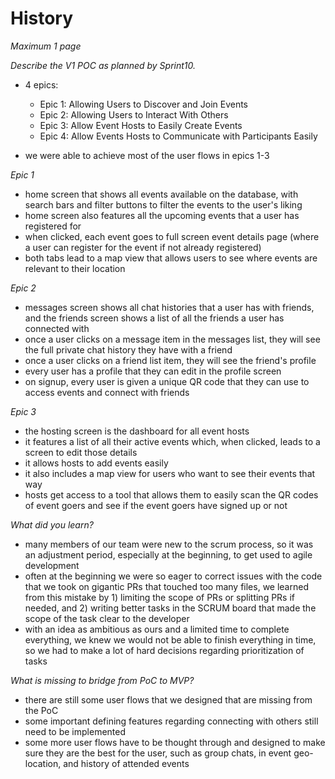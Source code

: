 # History

*Maximum 1 page*

*Describe the V1 POC as planned by Sprint10.*
- 4 epics:
    - Epic 1: Allowing Users to Discover and Join Events
    - Epic 2: Allowing Users to Interact With Others
    - Epic 3: Allow Event Hosts to Easily Create Events
    - Epic 4: Allow Events Hosts to Communicate with Participants Easily

- we were able to achieve most of the user flows in epics 1-3

*Epic 1*
- home screen that shows all events available on the database, with search bars and filter buttons to filter the events to the user's liking
- home screen also features all the upcoming events that a user has registered for
- when clicked, each event goes to full screen event details page (where a user can register for the event if not already registered)
- both tabs lead to a map view that allows users to see where events are relevant to their location

*Epic 2*
- messages screen shows all chat histories that a user has with friends, and the friends screen shows a list of all the friends a user has connected with
- once a user clicks on a message item in the messages list, they will see the full private chat history they have with a friend
- once a user clicks on a friend list item, they will see the friend's profile
- every user has a profile that they can edit in the profile screen
- on signup, every user is given a unique QR code that they can use to access events and connect with friends

*Epic 3*
- the hosting screen is the dashboard for all event hosts
- it features a list of all their active events which, when clicked, leads to a screen to edit those details
- it allows hosts to add events easily
- it also includes a map view for users who want to see their events that way
- hosts get access to a tool that allows them to easily scan the QR codes of event goers and see if the event goers have signed up or not

*What did you learn?*
- many members of our team were new to the scrum process, so it was an adjustment period, especially at the beginning, to get used to agile development
- often at the beginning we were so eager to correct issues with the code that we took on gigantic PRs that touched too many files, we learned from this mistake by 1) limiting the scope of PRs or splitting PRs if needed, and 2) writing better tasks in the SCRUM board that made the scope of the task clear to the developer
- with an idea as ambitious as ours and a limited time to complete everything, we knew we would not be able to finish everything in time, so we had to make a lot of hard decisions regarding prioritization of tasks

*What is missing to bridge from PoC to MVP?*
- there are still some user flows that we designed that are missing from the PoC
- some important defining features regarding connecting with others still need to be implemented
- some more user flows have to be thought through and designed to make sure they are the best for the user, such as group chats, in event geo-location, and history of attended events
